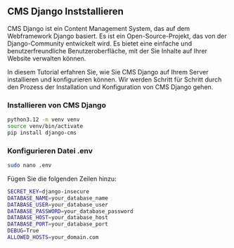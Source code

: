 ## CMS Django Inststallieren

CMS Django ist ein Content Management System, das auf dem Webframework Django basiert. Es ist ein Open-Source-Projekt, das von der Django-Community entwickelt wird. Es bietet eine einfache und benutzerfreundliche Benutzeroberfläche, mit der Sie Inhalte auf Ihrer Website verwalten können.   

In diesem Tutorial erfahren Sie, wie Sie CMS Django auf Ihrem Server installieren und konfigurieren können. Wir werden Schritt für Schritt durch den Prozess der Installation und Konfiguration von CMS Django gehen.

### Installieren von CMS Django

```bash
python3.12 -m venv venv
source venv/bin/activate
pip install django-cms 
```
### Konfigurieren Datei .env

```bash
sudo nano .env
```
Fügen Sie die folgenden Zeilen hinzu:

```bash
SECRET_KEY=django-insecure
DATABASE_NAME=your_database_name
DATABASE_USER=your_database_user
DATABASE_PASSWORD=your_database_password
DATABASE_HOST=your_database_host
DATABASE_PORT=your_database_port
DEBUG=True
ALLOWED_HOSTS=your_domain.com
```